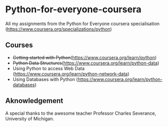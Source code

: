 # Python-for-everyone-coursera
All my assignments from the Python for Everyone coursera specialisation  (https://www.coursera.org/specializations/python)

## Courses
- ~~Getting started with Python~~(https://www.coursera.org/learn/python)
- ~~Python Data Structures~~(https://www.coursera.org/learn/python-data)
- Using Python to access Web Data (https://www.coursera.org/learn/python-network-data)
- Using Databases with Python (https://www.coursera.org/learn/python-databases)

## Aknowledgement

A special thanks to the awesome teacher Professor Charles Severance, University of Michigan.
